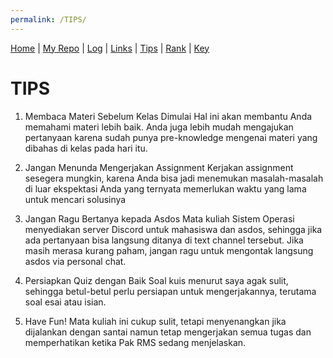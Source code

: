 ```yaml
---
permalink: /TIPS/
---
```


[Home](https://andhikalfariz.github.io/os212/) | [My Repo](https://github.com/andhikalfariz/os212) | [Log](https://github.com/andhikalfariz/os212/tree/master/TXT/mylog.txt) |  [Links](https://andhikalfariz.github.io/os212/LINKS/) | [Tips](https://andhikalfariz.github.io/os212/TIPS/) | [Rank](https://andhikalfariz.github.io/os212/TXT/myrank.txt) | [Key](https://andhikalfariz.github.io/os212/TXT/mypubkey.txt)


# TIPS

1. Membaca Materi Sebelum Kelas Dimulai
   Hal ini akan membantu Anda memahami materi lebih baik. Anda juga lebih mudah mengajukan pertanyaan karena sudah punya pre-knowledge mengenai materi yang dibahas di kelas pada hari itu.

2. Jangan Menunda Mengerjakan Assignment
   Kerjakan assignment sesegera mungkin, karena Anda bisa jadi menemukan masalah-masalah di luar ekspektasi Anda yang ternyata memerlukan waktu yang lama untuk mencari solusinya

3. Jangan Ragu Bertanya kepada Asdos
   Mata kuliah Sistem Operasi menyediakan server Discord untuk mahasiswa dan asdos, sehingga jika ada pertanyaan bisa langsung ditanya di text channel tersebut. Jika masih merasa kurang paham, jangan ragu untuk mengontak langsung asdos via personal chat.

4. Persiapkan Quiz dengan Baik
   Soal kuis menurut saya agak sulit, sehingga betul-betul perlu persiapan untuk mengerjakannya, terutama soal esai atau isian.
   
5. Have Fun!
   Mata kuliah ini cukup sulit, tetapi menyenangkan jika dijalankan dengan santai namun tetap mengerjakan semua tugas dan memperhatikan ketika Pak RMS sedang menjelaskan.
